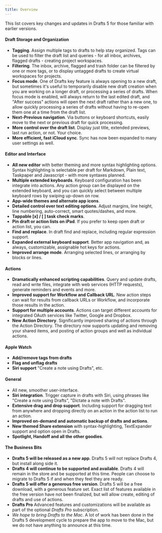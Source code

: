 ```yaml
---
title: Overview
---
```

This list covers key changes and updates in Drafts 5 for those familiar with earlier versions.

#### Draft Storage and Organization

- **Tagging**. Assign multiple tags to drafts to help stay organized. Tags can be used to filter the draft list and queries - for all inbox, archives, flagged drafts - creating project workspaces.
- **Filtering**. The inbox, archive, flagged and trash folder can be filtered by one or more tags, or to display untagged drafts to create virtual workspaces for projects.
- **Focus mode**. One of Drafts key feature is always opening to a new draft, but sometimes it's useful to temporarily disable new draft creation when you are working on a longer draft, or processing a series of drafts. When focus mode is enabled, will always return to the last edited draft, and "After success" actions will open the next draft rather than a new one, to allow quickly processing a series of drafts without having to re-open them one at a time from the draft list.
- **Next-Previous navigation**. Via buttons or keyboard shortcuts, easily move to the next or previous draft for quick processing.
- **More control over the draft list**. Display just title, extended previews, last run action, or not. Your choice.
- **More efficient, fast iCloud sync**. Sync has now been expanded to many user settings as well.

#### Editor and Interface

- **All new editor** with better theming and more syntax highlighting options. Syntax highlighting is selectable per draft for Markdown, Plain text, Taskpaper and Javascript - with more syntaxes planned.
- **Multiple extended keyboards**. Keyboard configuration has been integrate into actions. Any action group can be displayed on the extended keyboard, and you can quickly select between multiple keyboard rows by swiping up-down on row.
- **App-wide themes and alternate app icons**.
- **Detailed control over text editing options**. Adjust margins, line height, line numbering, auto-correct, smart quotes/dashes, and more.
- **Tappable [x] / [ ] task check marks**.
- **Pin draft or action lists on iPad**. If you prefer to keep open draft or action list, you can.
- **Find and replace**. In draft find and replace, including regular expression support.
- **Expanded external keyboard support**. Better app navigation and, as always, customizable, assignable hot keys for actions.
- **Improved arrange mode**. Arranging selected lines, or arranging by blocks or lines.

#### Actions

- **Dramatically enhanced scripting capabilities**. Query and update drafts, read and write files, integrate with web services (HTTP requests), generate reminders and events and more.
- **Improved support for Workflow and Callback URL**. New action steps can wait for results from callback URLs or Workflow, and incorporate those results in the action.
- **Support for multiple accounts**. Actions can target different accounts for integrated OAuth services like Twitter, Google and Dropbox.
- **New Action Directory**. Significantly improved sharing of actions through the Action Directory. The directory now supports updating and removing your shared items, and posting of action groups and well as individual actions.

#### Apple Watch

- **Add/remove tags from drafts**
- **Flag and unflag drafts**
- **Siri support** "Create a note using Drafts", etc.

#### General

- All new, smoother user-interface.
- **Siri integration**. Trigger capture in drafts with Siri, using phrases like "Create a note using Drafts", "Dictate a note with Drafts".
- **Extensive drag and drop support**. Including support for dragging text from anywhere and dropping directly on an action in the action list to run an action.
- **Improved on-demand and automatic backup of drafts and actions**.
- **New themed Share extension** with syntax-highlighting, TextExpander support and option open in Drafts.
- **Spotlight, Handoff and all the other goodies**.

#### The Business Bits

- **Drafts 5 will be released as a new app**.  Drafts 5 will not replace Drafts 4, but install along side it.
- **Drafts 4 will continue to be supported and available**. Drafts 4 will remain in the store and be supported at this time. People can choose to migrate to Drafts 5 if and when they feel they are ready.
- **Drafts 5 will offer a generous free version**. Drafts 5 will be a free download, with a generous feature set. Exact list of features available in the free version have not been finalized, but will allow create, editing of drafts and use of actions.
- **Drafts Pro** Advanced features and customizations will be available as part of the optional *Drafts Pro* subscription.
- *We hope to bring Drafts to the Mac*. A lot of work has been done in the Drafts 5 development cycle to prepare the app to move to the Mac, but we do not have anything to announce at this time.
